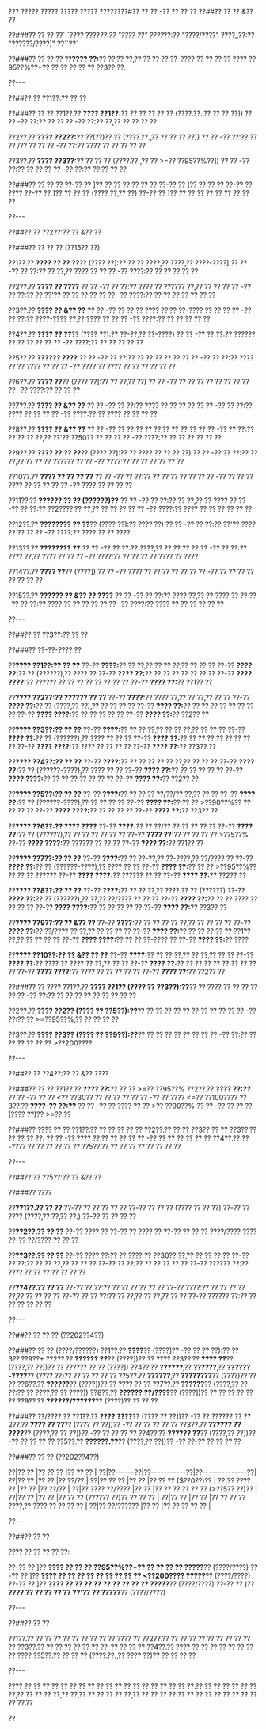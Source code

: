 ??? ????? ????? ????? ????? ????????#?? ?? ?? -?? ?? ?? ??
??##?? ?? ?? &?? ??

??###?? ?? ??
??```????
????_??:?? "???? ??"
????_??:?? "????/????"
????_??:?? "??????/????]"
??``??`

??###?? ?? ?? ??
??**???? ??:**?? ??,?? ??,?? ?? ?? ?? ??-???? ?? ?? ?? ?? ???? ??95??%??+?? ?? ?? ?? ?? ?? ??3?? ??.

??---

??##?? ?? ??1??:?? ?? ??

??###?? ?? ??
??1??.?? **???? ??1??:**?? ?? ?? ?? ?? ?? (????.??.,?? ?? ?? ??])
??  ?? -?? ??:?? ??
??  ?? -?? ??:?? ??,?? ?? ?? ?? ??

??2??.?? **???? ??2??:**?? ??(??)?? ?? (????.??.,?? ?? ?? ?? ??])
??  ?? -?? ??:?? ?? ?? /?? ??
??  ?? -?? ??:?? ???? ?? ?? ?? ?? ??

??3??.?? **???? ??3??:**?? ?? ?? ?? (????.??.,?? ?? >=?? ??95??%??])
??  ?? -?? ??:?? ?? ??
??  ?? -?? ??:?? ??,?? ?? ??

??###?? ?? ?? ??
??-?? ?? ]?? ?? ?? ?? ?? ?? ??
??-?? ?? ]?? ?? ?? ?? ??-?? ?? ????
??-?? ?? ]?? ?? ?? ?? (???? ??,?? ??)
??-?? ?? ]?? ?? ?? ?? ?? ?? ?? ?? ?? ??

??---

??##?? ?? ??2??:?? ?? &?? ??

??###?? ?? ?? ?? (??15?? ??)

??1??.?? **???? ?? ?? ??**?? (???? ??]:?? ?? ?? ????,?? ????,?? ????-????]
??  ?? -?? ?? ??:?? ?? ??,?? ???? ??
??  ?? -?? ????:?? ?? ?? ?? ?? ??

??2??.?? **???? ?? ????**
??  ?? -?? ?? ??:?? ???? ?? ?????? ??,?? ?? ??
??  ?? -?? ?? ??:?? ?? ??'?? ?? ?? ?? ??
??  ?? -?? ????:?? ?? ?? ?? ?? ?? ?? ??

??3??.?? **???? ?? &?? ??**
??  ?? -?? ?? ??:?? ???? ??,?? ??-???? ?? ??
??  ?? -?? ?? ??:?? ????-???? ??,?? ???? ??
??  ?? -?? ????:?? ?? ?? ?? ?? ??

??4??.?? **???? ?? ??**?? (???? ??]:?? ??-??,?? ??-????)
??  ?? -?? ?? ??:?? ?????? ?? ?? ?? ??
??  ?? -?? ????:?? ?? ?? ?? ?? ??

??5??.?? **?????? ????**
??  ?? -?? ?? ??:?? ?? ?? ?? ?? ??
??  ?? -?? ?? ??:?? ???? ?? ?? ???? ??
??  ?? -?? ????:?? ???? ?? ?? ?? ?? ?? ??

??6??.?? **???? ??**?? (???? ??]:?? ?? ??,?? ??)
??  ?? -?? ?? ??:?? ?? ?? ?? ??
??  ?? -?? ????:?? ?? ?? ??

??7??.?? **???? ?? &?? ??**
??  ?? -?? ?? ??:?? ???? ?? ?? ?? ??
??  ?? -?? ?? ??:?? ???? ?? ??
??  ?? -?? ????:?? ?? ???? ?? ?? ?? ??

??8??.?? **???? ?? &?? ??**
??  ?? -?? ?? ??:?? ?? ??,?? ?? ?? ??
??  ?? -?? ?? ??:?? ?? ?? ?? ??,?? ??'?? ??50?? ?? ??
??  ?? -?? ????:?? ?? ?? ?? ?? ?? ??

??9??.?? **???? ?? ?? ??**?? (???? ??]:?? ?? ???? ?? ?? ?? ??)
??  ?? -?? ?? ??:?? ?? ??,?? ?? ?? ?? ??????
??  ?? -?? ????:?? ?? ?? ?? ?? ?? ??

??10??.?? **???? ?? ?? ?? ??**
??   ?? -?? ?? ??:?? ?? ?? ?? ?? ??
??   ?? -?? ?? ??:?? ???? ?? ?? ??
??   ?? -?? ????:?? ?? ?? ??

??11??.?? **?????? ?? ?? (??????)??**
??   ?? -?? ?? ??:?? ?? ??,?? ?? ????
??   ?? -?? ?? ??:?? ??2????.?? ??,?? ?? ?? ??
??   ?? -?? ????:?? ???? ?? ?? ?? ?? ?? ??

??12??.?? **???????? ?? ??**?? (???? ??]:?? ???? ??)
??   ?? -?? ?? ??:?? ??'?? ???? ?? ??
??   ?? -?? ????:?? ???? ?? ?? ????

??13??.?? **???????? ??**
??   ?? -?? ?? ??:?? ????,?? ?? ?? ??
??   ?? -?? ?? ??:?? ???? ??,?? ???? ??
??   ?? -?? ????:?? ?? ?? ?? ?? ???? ?? ????

??14??.?? **???? ??**?? (????])
??   ?? -?? ???? ?? ?? ?? ?? ??
??   ?? -?? ?? ?? ?? ?? ?? ?? ?? ??

??15??.?? **?????? ?? &?? ?? ????**
??   ?? -?? ?? ??:?? ???? ??,?? ?? ???? ??
??   ?? -?? ?? ??:?? ???? ?? ?? ?? ??
??   ?? -?? ????:?? ???? ?? ?? ?? ?? ?? ??

??---

??##?? ?? ??3??:?? ?? ??

??###?? ??-??-???? ??

??**???? ??1??:?? ?? ??**
??-?? **????:**?? ?? ??,?? ?? ?? ??,?? ?? ?? ??
??-?? **???? ??:**?? ?? (??????),?? ???? ??
??-?? **???? ??:**?? ?? ?? ?? ?? ?? ?? ??
??-?? **???? ????:**?? ?????? ?? ?? ?? ?? ?? ?? ?? ??
??-?? **???? ??:**?? ??1?? ??

??**???? ??2??:?? ?????? ?? ??**
??-?? **????:**?? ???? ??,?? ?? ??,?? ?? ??
??-?? **???? ??:**?? ?? (????,?? ??),?? ?? ?? ?? ??
??-?? **???? ??:**?? ?? ?? ?? ?? ?? ?? ?? ??
??-?? **???? ????:**?? ?? ?? ?? ?? ??
??-?? **???? ??:**?? ??2?? ??

??**???? ??3??:?? ?? ??**
??-?? **????:**?? ?? ?? ??,?? ?? ?? ??,?? ?? ?? ??
??-?? **???? ??:**?? ?? (??????),?? ???? ?? ?? ??
??-?? **???? ??:**?? ?? ?? ?? ?? ?? ?? ?? ??
??-?? **???? ????:**?? ???? ?? ?? ?? ??
??-?? **???? ??:**?? ??3?? ??

??**???? ??4??:?? ?? ??**
??-?? **????:**?? ?? ?? ?? ?? ?? ??,?? ?? ?? ??
??-?? **???? ??:**?? ?? (??????-????),?? ???? ?? ??
??-?? **???? ??:**?? ?? ?? ?? ?? ??
??-?? **???? ????:**?? ?? ?? ?? ?? ?? ?? ??
??-?? **???? ??:**?? ??2?? ??

??**???? ??5??:?? ?? ??**
??-?? **????:**?? ?? ?? ?? ??/??/?? ??,?? ?? ??
??-?? **???? ??:**?? ?? (??????-????),?? ?? ?? ?? ??
??-?? **???? ??:**?? ?? ?? >??90??%?? ?? ?? ?? ??
??-?? **???? ????:**?? ?? ?? ?? ??
??-?? **???? ??:**?? ??3?? ??

??**???? ??6??:?? ???? ????**
??-?? **????:**?? ?? ??/?? ?? ?? ?? ?? ??
??-?? **???? ??:**?? ?? (??????),?? ?? ?? ?? ?? ?? ??
??-?? **???? ??:**?? ?? ?? ?? ?? >??5??%
??-?? **???? ????:**?? ?????? ?? ?? ??
??-?? **???? ??:**?? ??1?? ??

??**???? ??7??:?? ?? ??**
??-?? **????:**?? ?? ??-??,?? ??-????,?? ??/???? ??
??-?? **???? ??:**?? ?? (??????-????),?? ???? ?? ??
??-?? **???? ??:**?? ?? ?? >??95??%?? ?? ?? ?? ??????
??-?? **???? ????:**?? ?????? ?? ??
??-?? **???? ??:**?? ??2?? ??

??**???? ??8??:?? ?? ??**
??-?? **????:**?? ?? ?? ??,?? ???? ?? ?? (??????)
??-?? **???? ??:**?? ?? (??????),?? ??,?? ??/???? ?? ?? ??
??-?? **???? ??:**?? ?? ?? ???? ?? ?? ?? ??
??-?? **???? ????:**?? ?? ?? ?? ?? ??
??-?? **???? ??:**?? ??3?? ??

??**???? ??9??:?? ?? &?? ??**
??-?? **????:**?? ?? ?? ?? ?? ??,?? ?? ?? ?? ??
??-?? **???? ??:**?? ??/???? ?? ??,?? ?? ?? ?? ??
??-?? **???? ??:**?? ?? ?? ?? ?? ?? ??1?? ??,?? ?? ?? ?? ??
??-?? **???? ????:**?? ?? ?? ??-???? ??
??-?? **???? ??:**?? ????

??**???? ??10??:?? ?? &?? ?? ??**
??-?? **????:**?? ?? ?? ??,?? ?? ??,?? ?? ??
??-?? **???? ??:**?? ???? ?? ???? ?? ??,?? ?? ??
??-?? **???? ??:**?? ?? ?? ?? ?? ?? ?? ?? ?? ??
??-?? **???? ????:**?? ???? ?? ?? ?? ?? ??
??-?? **???? ??:**?? ??2?? ??

??###?? ?? ????
??1??.?? **???? ??1?? (???? ?? ??3??):??**?? ?? ???? ?? ?? ?? ??
??  ?? -?? ??:?? ?? ?? ?? ?? ?? ?? ?? ?? ??

??2??.?? **???? ??2?? (???? ?? ??5??):??**?? ?? ?? ?? ?? ?? ?? ?? ?? ??
??  ?? -?? ??:?? ?? >=??95??%,?? ?? ?? ?? ??

??3??.?? **???? ??3?? (???? ?? ??9??):??**?? ?? ?? ?? ?? ?? ??
??  ?? -?? ??:?? ?? ?? ?? ?? ?? ?? >??200????

??---

??##?? ?? ??4??:?? ?? &?? ????

??###?? ?? ??
??1??.?? **???? ??:**?? ?? ?? >=?? ??95??%
??2??.?? **???? ??:??**
??  ?? -?? ?? ?? <?? ??30?? ?? ?? ?? ??
??  ?? -?? ?? ???? <=?? ??100????
??3??.?? **????-?? ??:??**
??  ?? -?? ?? ???? ?? ?? >?? ??90??%
??  ?? -?? ?? ?? ?? (???? ??)?? >=?? ??

??###?? ???? ?? ??
??1??.?? ?? ?? ?? ?? ??
??2??.?? ?? ?? ??3?? ?? ??
??3??.?? ?? ?? ?? ??:
??  ?? -?? ???? ??,?? ?? ??
??  ?? -?? ?? ?? ?? ?? ?? ??
??4??.?? ??-???? ?? ?? ?? ?? ?? ??
??5??.?? ?? ?? ?? ?? ?? ?? ?? ??

??---

??##?? ?? ??5??:?? ?? &?? ??

??###?? ????

??**??1??.?? ?? ??**
??-?? ?? ?? ?? ?? ??
??-?? ?? ?? ?? (???? ?? ?? ??)
??-?? ?? ???? (????,?? ??,?? ??.)
??-?? ?? ?? ?? ??

??**??2??.?? ?? ??**
??-?? ???? ??
??-?? ?? ???? ??
??-?? ?? ?? ?? ????/???? ????
??-?? ??/???? ?? ?? ??

??**??3??.?? ?? ??**
??-?? ???? ??:?? ?? ???? ?? ??30?? ??,?? ?? ?? ?? ??
??-?? ?? ??:?? ?? ?? ??,?? ?? ?? ??
??-?? ?? ??:?? ?? ?? ?? ?? ??
??-?? ?????? ??:?? ???? ?? ?? ?? ?? ?? ?? ??

??**??4??.?? ?? ??**
??-?? ?? ??:?? ?? ?? ?? ?? ?? ??
??-?? ????:?? ?? ?? ?? ?? ??,?? ?? ?? ?? ??
??-?? ?? ?? ??:?? ?? ??,?? ?? ??,?? ?? ??
??-?? ?????? ??:?? ?? ?? ?? ?? ?? ??

??---

??##?? ?? ?? ?? (??202??4??)

??###?? ?? ?? (????/??????)
??1??.?? **????**?? (????]?? -?? ?? ?? ??):?? ??3??.??9??+
??2??.?? **?????? ??**?? (????])?? ?? ????
??3??.?? **???? ??**?? (????,?? ??])?? ?? ?????? ?? ?? (????])
??4??.?? **??????**,?? **??????**,?? **??????-????**?? (???? ??)?? ?? ?? ?? ?? ??
??5??.?? **??????**,?? **????????**?? (????)?? ?? ??
??6??.?? **??????**?? (????])?? ?? ???? ?? ??
??7??.?? **??????**?? (????,?? ?? ??:?? ?? ????,?? ?? ????])
??8??.?? **?????? ??/????**?? (????])?? ?? ?? ?? ?? ?? ??
??9??.?? **??????/??????**?? (????)?? ?? ?? ??

??###?? ??/???? ??
??1??.?? **???? ????**?? (???? ?? ??])?? -?? ?? ?????? ??
??2??.?? **???? ?? ??**?? (???? ?? ??])?? -?? ?? ?? ?? ?? ??
??3??.?? **?????? ?? ????**?? (????,?? ?? ??])?? -?? ?? ?? ?? ??
??4??.?? **?????? ??**?? (????,?? ??])?? -?? ?? ?? ?? ??
??5??.?? **??????.??**?? (????,?? ??])?? -?? ??-?? ?? ?? ?? ??

??###?? ?? ?? (??202??4??)

??|?? ?? |?? ?? ?? |?? ?? ?? |
??|??------??|??-----------??|??--------------??|
??|?? ?? |?? ?? |?? ??/?? |
??|?? ?? ?? |?? ?? |?? ?? ?? ($??0??)?? |
??|?? ???? ?? |?? ?? |?? ??/?? |
??|?? ???? ??/???? |?? ?? |?? ?? ?? ?? ?? ?? (>??5?? ??)?? |
??|?? ?? |?? ?? |?? ?? ?? (?????? ??)?? ?? ?? ?? |
??|?? ?? |?? ?? |?? ?? ?? ?? ????,?? ???? ?? ?? ?? ?? |
??|?? ??/?????? |?? ?? |?? ?? ?? ?? ?? |

??---

??##?? ?? ??

???? ?? ?? ?? ?? ??:

??-?? ?? ]?? **???? ?? ?? ?? ??95??%??+?? ?? ?? ?? ?? ?????**?? (????/????)
??-?? ?? ]?? **???? ?? ?? ?? ?? ?? ?? ?? ?? ?? <??200???? ?????**?? (????/????)
??-?? ?? ]?? **???? ?? ?? ?? ?? ?? ?? ?? ?? ?? ?????**?? (????/????)
??-?? ?? ]?? **???? ?? ?? ?? ?? ?? ??'?? ?? ?????**?? (????/????)

??---

??##?? ?? ??

??1??.?? ?? ?? ?? ?? ?? ?? ?? ?? ?? ???? ??
??2??.?? ?? ?? ?? ?? ?? ?? ?? ?? ?? ??
??3??.?? ?? ?? ?? ?? ?? ?? ??-?? ?? ?? ??
??4??.?? ???? ?? ?? ?? ?? ?? ?? ?? ?? ????
??5??.?? ?? ?? ?? (????.??.,?? ???? ??)?? ?? ?? ?? ??

??---

???? ?? ?? ?? ?? ?? ?? ?? ?? ?? ?? ?? ?? ?? ?? ?? ?? ?? ?? ??.?? ?? ?? ?? ?? ?? ?? ??,?? ?? ?? ?? ??,?? ??,?? ?? ?? ?? ?? ??,?? ?? ?? ?? ?? ?? ?? ?? ?? ?? ?? ?? ?? ?? ?? ??.??

??